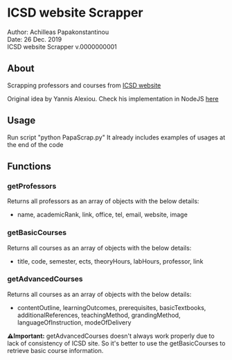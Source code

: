 # ICSD website Scrapper
Author: Achilleas Papakonstantinou \
Date: 26 Dec. 2019 \
ICSD website Scrapper v.0000000001

## About
Scrapping professors and courses from [ICSD website](http://www.icsd.aegean.gr/icsd/e)

Original idea by Yannis Alexiou. 
Check his implementation in NodeJS [here](https://www.npmjs.com/package/icsd-scraper)

## Usage
Run script "python PapaScrap.py"
It already includes examples of usages at the end of the code

## Functions 
### getProfessors
Returns all professors as an array of objects with the below details:
* name, academicRank, link, office, tel, email, website, image

### getBasicCourses
Returns all courses as an array of objects with the below details:
* title, code, semester, ects, theoryHours, labHours, professor, link

### getAdvancedCourses
Returns all courses as an array of objects with the below details:
* contentOutline, learningOutcomes, prerequisites, basicTextbooks, additionalReferences, teachingMethod, grandingMethod, languageOfInstruction, modeOfDelivery

**⚠️Ιmportant:** getAdvancedCourses doesn't always work properly due to lack of consistency of ICSD site. So it's better to use the getBasicCourses to retrieve basic course information.
